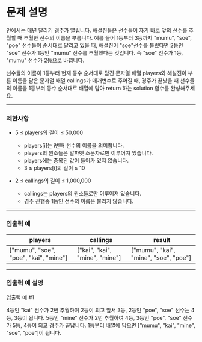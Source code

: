 # 문제 설명

얀에서는 매년 달리기 경주가 열립니다. 해설진들은 선수들이 자기 바로 앞의 선수를 추월할 때 추월한 선수의 이름을 부릅니다. 예를 들어 1등부터 3등까지 "mumu", "soe", "poe" 선수들이 순서대로 달리고 있을 때, 해설진이 "soe"선수를 불렀다면 2등인 "soe" 선수가 1등인 "mumu" 선수를 추월했다는 것입니다. 즉 "soe" 선수가 1등, "mumu" 선수가 2등으로 바뀝니다.

선수들의 이름이 1등부터 현재 등수 순서대로 담긴 문자열 배열 players와 해설진이 부른 이름을 담은 문자열 배열 callings가 매개변수로 주어질 때, 경주가 끝났을 때 선수들의 이름을 1등부터 등수 순서대로 배열에 담아 return 하는 solution 함수를 완성해주세요.

---

### 제한사항

-   5 ≤ players의 길이 ≤ 50,000

    -   players[i]는 i번째 선수의 이름을 의미합니다.
    -   players의 원소들은 알파벳 소문자로만 이루어져 있습니다.
    -   players에는 중복된 값이 들어가 있지 않습니다.
    -   3 ≤ players[i]의 길이 ≤ 10

-   2 ≤ callings의 길이 ≤ 1,000,000
    -   callings는 players의 원소들로만 이루어져 있습니다.
    -   경주 진행중 1등인 선수의 이름은 불리지 않습니다.

---

### 입출력 예

| players                               | callings                       | result                                |
| ------------------------------------- | ------------------------------ | ------------------------------------- |
| ["mumu", "soe", "poe", "kai", "mine"] | ["kai", "kai", "mine", "mine"] | ["mumu", "kai", "mine", "soe", "poe"] |

---

### 입출력 예 설명

입출력 예 #1

4등인 "kai" 선수가 2번 추월하여 2등이 되고 앞서 3등, 2등인 "poe", "soe" 선수는 4등, 3등이 됩니다. 5등인 "mine" 선수가 2번 추월하여 4등, 3등인 "poe", "soe" 선수가 5등, 4등이 되고 경주가 끝납니다. 1등부터 배열에 담으면 ["mumu", "kai", "mine", "soe", "poe"]이 됩니다.
